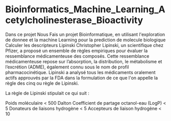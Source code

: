# Bioinformatics_Machine_Learning_Acetylcholinesterase_Bioactivity

Dans ce projet Nous Fais un projet Bioinformatique, en utilisant l'exploration de donnee et la machine Learning pour la prediction de molecule biologique
Calculer les descripteurs Lipinski
Christopher Lipinski, un scientifique chez Pfizer, a proposé un ensemble de règles empiriques pour évaluer la ressemblance médicamenteuse des composés. 
Cette ressemblance médicamenteuse repose sur l’absorption, la distribution, le métabolisme et l’excrétion (ADME), également connu sous le nom de profil pharmacocinétique. 
Lipinski a analysé tous les médicaments oralement actifs approuvés par la FDA dans la formulation de ce que l'on appelle la règle des cinq ou règle de Lipinski.

La règle de Lipinski stipulait ce qui suit :

Poids moléculaire < 500 Dalton
Coefficient de partage octanol-eau (LogP) < 5
Donateurs de liaisons hydrogène < 5
Accepteurs de liaison hydrogène < 10
